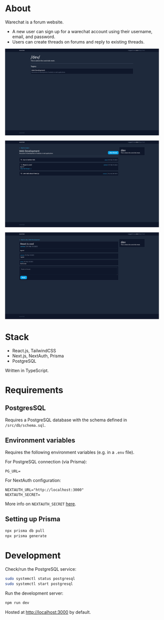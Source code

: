# About
Warechat is a forum website.

- A new user can sign up for a warechat account using their username, email, and password.
- Users can create threads on forums and reply to existing threads.

![Forum home page](screenshots/fdev.png)

![Forum topic page](screenshots/fdev1.png)

![Example thread](screenshots/fdev11.png)

# Stack
- React.js, TailwindCSS
- Next.js, NextAuth, Prisma
- PostgreSQL

Written in TypeScript.

# Requirements

## PostgresSQL
Requires a PostgreSQL database with the schema defined in `/src/db/schema.sql`.

## Environment variables
Requires the following environment variables (e.g. in a `.env` file).

For PostgreSQL connection (via Prisma):
```
PG_URL=
```

For NextAuth configuration:
```
NEXTAUTH_URL="http://localhost:3000"
NEXTAUTH_SECRET=
```
More info on `NEXTAUTH_SECRET` [here](https://next-auth.js.org/configuration/options#secret).


## Setting up Prisma
```bash
npx prisma db pull
npx prisma generate
```


# Development

Check/run the PostgreSQL service:

```bash
sudo systemctl status postgresql
sudo systemctl start postgresql
```

Run the development server:

```bash
npm run dev
```

Hosted at [http://localhost:3000](http://localhost:3000) by default.
